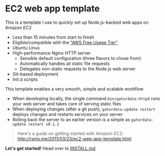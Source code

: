 # EC2 web app template

This is a template I use to quickly set up Node.js-backed web apps on Amazon EC2

- Less than 15 minutes from start to finish
- Eligible/compatible with the ["AWS Free Usage Tier"](http://aws.amazon.com/free/)
- Ubuntu Linux
- High-performance Nginx HTTP server
  - Sensible default configuration (three flavors to chose from)
  - Automatically handles all static file requests
  - Delegates non-static requests to the Node.js web server
- Git-based deployment
- Init.d scripts

This template enables a very smooth, simple and scalable workflow

- When developing locally, the single command `bin/gatordata-httpd` runs your web server and takes care of serving static files
- When deploying changes (after a git push), `gatordata-update restart` deploys changes and restarts services on your server
- Rolling back the server to an earlier version is a simple as `gatordata-update restart v0.1.2`

> Here's a guide on getting started with Amazon EC2: <http://rsms.me/2011/03/23/ec2-wep-app-template.html>

**Let's get started!** Head over to [INSTALL.md](https://github.com/hirenj/gator-data/blob/master/INSTALL.md#readme)

